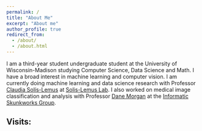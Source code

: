 ```yaml
---
permalink: /
title: "About Me"
excerpt: "About me"
author_profile: true
redirect_from: 
  - /about/
  - /about.html
---
```


I am a third-year student undergraduate student at the University of Wisconsin-Madison studying Computer Science, Data Science and Math. I have a broad interest in machine learning and computer vision. I am currently doing machine learning and data science research with Professor [Claudia Solís-Lemus](https://crsl4.github.io/pages/about.html) at [Solis-Lemus Lab](https://solislemuslab.github.io//pages/research.html). I also worked on medical image classification and analysis with Professor [Dane Morgan](https://directory.engr.wisc.edu/mse/Faculty/Morgan_Dane/) at the [Informatic Skunkworks Group](https://skunkworks.engr.wisc.edu/).

## Visits:
<p style="text-align:left"><script type="text/javascript" id="clustrmaps" src="//cdn.clustrmaps.com/map_v2.js?cl=080808&w=a&t=n&d=ABtdSHmMiNLSNZl0JZ-rvooIJRKV7m3dwWJmeAGJZ4k&co=ffffff&cmo=3acc3a&cmn=ff5353&ct=808080"></script></p>